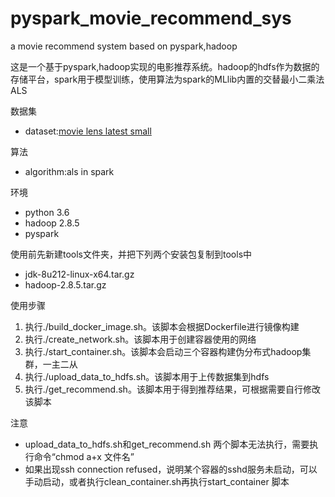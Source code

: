 # pyspark_movie_recommend_sys
a movie recommend system based on pyspark,hadoop

这是一个基于pyspark,hadoop实现的电影推荐系统。hadoop的hdfs作为数据的存储平台，spark用于模型训练，使用算法为spark的MLlib内置的交替最小二乘法ALS

数据集
- dataset:[movie lens latest small](https://files.grouplens.org/datasets/movielens/ml-latest-small.zip)

算法
- algorithm:als in spark

环境
- python 3.6
- hadoop 2.8.5
- pyspark

使用前先新建tools文件夹，并把下列两个安装包复制到tools中
- jdk-8u212-linux-x64.tar.gz
- hadoop-2.8.5.tar.gz

使用步骤

1. 执行./build_docker_image.sh。该脚本会根据Dockerfile进行镜像构建
2. 执行./create_network.sh。该脚本用于创建容器使用的网络
3. 执行./start_container.sh。该脚本会启动三个容器构建伪分布式hadoop集群，一主二从
4. 执行./upload_data_to_hdfs.sh。该脚本用于上传数据集到hdfs
5. 执行./get_recommend.sh。该脚本用于得到推荐结果，可根据需要自行修改该脚本

注意
- upload_data_to_hdfs.sh和get_recommend.sh 两个脚本无法执行，需要执行命令“chmod a+x 文件名”
- 如果出现ssh connection refused，说明某个容器的sshd服务未启动，可以手动启动，或者执行clean_container.sh再执行start_container 脚本

